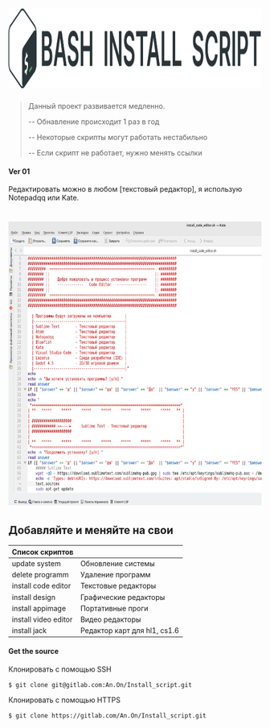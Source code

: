 # <img src="https://github.com/Ripflic/ripflic.github.io/blob/master/img/bash-script.png" alt="Script" width="1248" height="159" />


> Данный проект развивается медленно.
>
>  -- Обнавление происходит 1 раз в год
> 
>  -- Некоторые скрипты могут работать нестабильно
>
>  -- Если скрипт не работает, нужно менять ссылки


#### Ver 01

Редактировать можно в любом [текстовый редактор], я использую Notepadqq или Kate.

# <img src="https://github.com/Ripflic/ripflic.github.io/blob/master/img/img_01.png" alt="Script" width="757" height="564" />

Добавляйте и меняйте на свои
-----

| Список скриптов       |                              |
|-----------------------|------------------------------|
| update system         | Обновление системы           |
| delete programm       | Удаление программ            |
| install code editor   | Текстовые редакторы          |
| install design        | Графические редакторы        |
| install appimage      | Портативные проги            |
| install video editor  | Видео редакторы              |
| install jack          | Редактор карт для hl1, cs1.6 |

#### Get the source

Клонировать с помощью SSH

    $ git clone git@gitlab.com:An.On/Install_script.git
    
Клонировать с помощью HTTPS 

    $ git clone https://gitlab.com/An.On/Install_script.git


